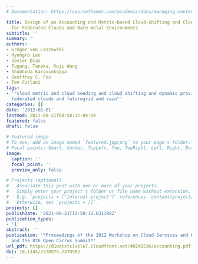 ```yaml
---
# Documentation: https://sourcethemes.com/academic/docs/managing-content/

title: Design of an Accounting and Metric-based Cloud-shifting and Cloud-seeding Framework
  for Federated Clouds and Bare-metal Environments
subtitle: ''
summary: ''
authors:
- Gregor von Laszewski
- Hyungro Lee
- Javier Diaz
- Fugang, Tanaka, Koji Wang
- Shubhada Karavinkoppa
- Geoffrey C. Fox
- Tom Furlani
tags:
- '"cloud metric and cloud seeding and cloud shifting and dynamic provisioning and
  federated clouds and futuregrid and rain"'
categories: []
date: '2012-01-01'
lastmod: 2021-08-21T08:50:12-04:00
featured: false
draft: false

# Featured image
# To use, add an image named `featured.jpg/png` to your page's folder.
# Focal points: Smart, Center, TopLeft, Top, TopRight, Left, Right, BottomLeft, Bottom, BottomRight.
image:
  caption: ''
  focal_point: ''
  preview_only: false

# Projects (optional).
#   Associate this post with one or more of your projects.
#   Simply enter your project's folder or file name without extension.
#   E.g. `projects = ["internal-project"]` references `content/project/deep-learning/index.md`.
#   Otherwise, set `projects = []`.
projects: []
publishDate: '2021-08-21T12:50:12.631398Z'
publication_types:
- '1'
abstract: ''
publication: '*Proceedings of the 2012 Workshop on Cloud Services and Federation and
  and the 8th Open Cirrus Summit*'
url_pdf: https://d1wqtxts1xzle7.cloudfront.net/40241536/accounting.pdf?1448129919=&response-content-disposition=inline%3B+filename%3DDesign_of_an_accounting_and_metric_based.pdf&Expires=1629384836&Signature=TcYCyUX84siURRv-pP9YL0Cw1s9c1VOwX2S0Q4ZWzL3XVmn1TRGWfRsLCCiTkluD0F0LrnFPPsWHgWTBBMuz7cT-e8S5C9pcDtA5EF2HeN8jG2MIxCsgTIT5KY3kh2mAwmeysVIrQsapIi9hF9IezVZAfR-Mja168LaFQ7jI7LZ9162rmtKQhEFYP0X7YUxjBBIpw7rZ84G7L1kpQFll0LufNRQLI-TcIs2bcKsawFiz9moMYUT5lSq1XY6hEdocTOFl18yZcxMMlY2OVYeI62qtE7VpJSYoFTiP95b~F~eGZsamBuHZuCngGm5w7uNseEl9PsmXXmcMUU85aJpdzw__&Key-Pair-Id=APKAJLOHF5GGSLRBV4ZA
doi: 10.1145/2378975.2378982
---
```

